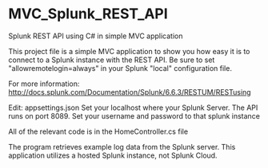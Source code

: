 # MVC_Splunk_REST_API

Splunk REST API using C# in simple MVC application

This project file is a simple MVC application to show you how easy it is to connect to a Splunk instance with the REST API.
Be sure to set "allowremotelogin=always" in your Splunk "local" configuration file.

For more information:
http://docs.splunk.com/Documentation/Splunk/6.6.3/RESTUM/RESTusing


Edit: appsettings.json
Set your localhost where your Splunk Server. The API runs on port 8089.
Set your username and password to that splunk instance

All of the relevant code is in the HomeController.cs file

The program retrieves example log data from the Splunk server.  This application utilizes a hosted Splunk instance, not Splunk Cloud.

